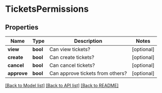 # TicketsPermissions

## Properties
Name | Type | Description | Notes
------------ | ------------- | ------------- | -------------
**view** | **bool** | Can view tickets? | [optional] 
**create** | **bool** | Can create tickets? | [optional] 
**cancel** | **bool** | Can cancel tickets? | [optional] 
**approve** | **bool** | Can approve tickets from others? | [optional] 

[[Back to Model list]](../../README.md#documentation-for-models) [[Back to API list]](../../README.md#documentation-for-api-endpoints) [[Back to README]](../../README.md)

